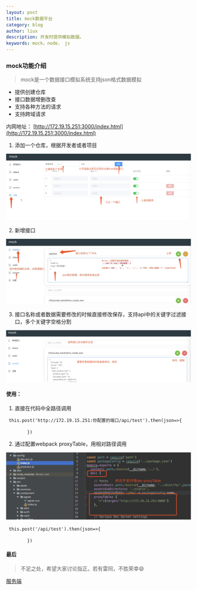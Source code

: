 ```yaml
---
layout: post
title: mock数据平台
category: blog
author: liux
description: 开发时提供模拟数据。
keywords: mock，node， js
---
```


###  mock功能介绍

> mock是一个数据接口模拟系统支持json格式数据模拟

+ 提供创建仓库
+ 接口数据增删改查
+ 支持各种方法的请求
+ 支持跨域请求

内网地址：
[http://172.19.15.251:3000/index.html](http://172.19.15.251:3000/index.html)



1. 添加一个仓库，根据开发者或者项目

![image](/assets/img/newStore.jpg)

2. 新增接口

![image](/assets/img/add.jpg)

3. 接口名称或者数据需要修改的时候直接修改保存，支持api中的关键字过滤接口，多个关键字空格分割

![image](/assets/img/edit.jpg)
####  使用：

1. 直接在代码中全路径调用

```
 this.post('http://172.19.15.251:你配置的端口/api/test').then(json=>{

        })
```

2. 通过配置webpack proxyTable，用相对路径调用

![image](/assets/img/use.jpg)

```
 this.post('/api/test').then(json=>{

        })
```

#### 最后

> 不足之处，希望大家讨论指正。若有雷同，不胜荣幸😄


[服务端](https://github.com/lxcuso4/mock)

